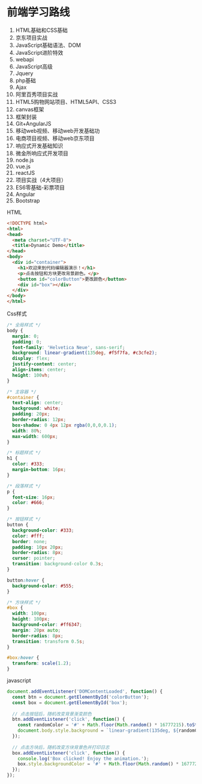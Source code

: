 # 前端学习路线

1. HTML基础和CSS基础
2. 京东项目实战
3. JavaScript基础语法、DOM
4. JavaScript进阶特效
5. webapi
6. JavaScript高级
7. Jquery
8. php基础
9. Ajax
10. 阿里百秀项目实战
11. HTML5购物网站项目、HTML5API、CSS3
12. canvas框架
13. 框架封装
14. Git+AngularJS
15. 移动web视频、移动web开发基础功
16. 电商项目视频、移动web京东项目
17. 响应式开发基础知识
18. 微金所响应式开发项目
19. node.js
20. vue.js
21. reactJS
22. 项目实战（4大项目）
23. ES6零基础-彩票项目
24. Angular
25. Bootstrap

HTML

```html
<!DOCTYPE html>
<html>
<head>
  <meta charset="UTF-8">
  <title>Dynamic Demo</title>
</head>
<body>
  <div id="container">
    <h1>欢迎来到代码编辑器演示！</h1>
    <p>点击按钮和方块更改背景颜色。</p>
    <button id="colorButton">更改颜色</button>
    <div id="box"></div>
  </div>
</body>
</html>
```

Css样式

```css
/* 全局样式 */
body {
  margin: 0;
  padding: 0;
  font-family: 'Helvetica Neue', sans-serif;
  background: linear-gradient(135deg, #f5f7fa, #c3cfe2);
  display: flex;
  justify-content: center;
  align-items: center;
  height: 100vh;
}

/* 主容器 */
#container {
  text-align: center;
  background: white;
  padding: 20px;
  border-radius: 12px;
  box-shadow: 0 4px 12px rgba(0,0,0,0.1);
  width: 80%;
  max-width: 600px;
}

/* 标题样式 */
h1 {
  color: #333;
  margin-bottom: 16px;
}

/* 段落样式 */
p {
  font-size: 16px;
  color: #666;
}

/* 按钮样式 */
button {
  background-color: #333;
  color: #fff;
  border: none;
  padding: 10px 20px;
  border-radius: 8px;
  cursor: pointer;
  transition: background-color 0.3s;
}

button:hover {
  background-color: #555;
}

/* 方块样式 */
#box {
  width: 100px;
  height: 100px;
  background-color: #ff6347;
  margin: 20px auto;
  border-radius: 8px;
  transition: transform 0.5s;
}

#box:hover {
  transform: scale(1.2);
}
```

javascript

```javascript
document.addEventListener('DOMContentLoaded', function() {
  const btn = document.getElementById('colorButton');
  const box = document.getElementById('box');
  
  // 点击按钮后，随机改变背景渐变颜色
  btn.addEventListener('click', function() {
    const randomColor = '#' + Math.floor(Math.random() * 16777215).toString(16);
    document.body.style.background = `linear-gradient(135deg, ${randomColor}, #c3cfe2)`;
  });
  
  // 点击方块后，随机改变方块背景色并打印日志
  box.addEventListener('click', function() {
    console.log('Box clicked! Enjoy the animation.');
    box.style.backgroundColor = '#' + Math.floor(Math.random() * 16777215).toString(16);
  });
});
```
